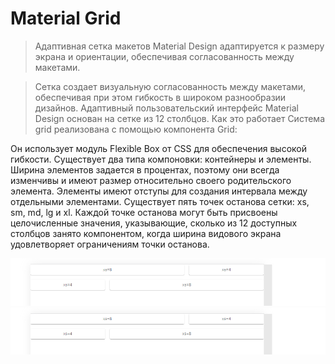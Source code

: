 # Material Grid
 > Адаптивная сетка макетов Material Design адаптируется к размеру экрана и ориентации, обеспечивая согласованность между макетами.

> Сетка создает визуальную согласованность между макетами, обеспечивая при этом гибкость в широком разнообразии дизайнов. Адаптивный пользовательский интерфейс Material Design основан на сетке из 12 столбцов.
>Как это работает
Система grid реализована с помощью компонента Grid:

Он использует модуль Flexible Box от CSS для обеспечения высокой гибкости.
Существует два типа компоновки: контейнеры и элементы.
Ширина элементов задается в процентах, поэтому они всегда изменчивы и имеют размер относительно своего родительского элемента.
Элементы имеют отступы для создания интервала между отдельными элементами.
Существует пять точек останова сетки: xs, sm, md, lg и xl.
Каждой точке останова могут быть присвоены целочисленные значения, указывающие, сколько из 12 доступных столбцов занято компонентом, когда ширина видового экрана удовлетворяет ограничениям точки останова.

![](/Screenshot_6.png)
![](/Screenshot_6.png)